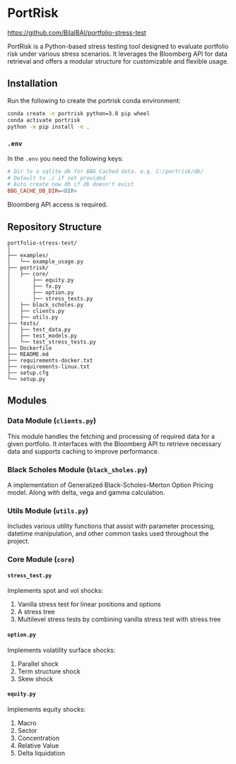 # PortRisk

https://github.com/BilalBAI/portfolio-stress-test

PortRisk is a Python-based stress testing tool designed to evaluate portfolio risk under various stress scenarios. It leverages the Bloomberg API for data retrieval and offers a modular structure for customizable and flexible usage.

## Installation

Run the following to create the portrisk conda environment:

```bash
conda create -n portrisk python=3.8 pip wheel
conda activate portrisk
python -m pip install -e .
```

### `.env`

In the `.env` you need the following keys:

```ini
# Dir to a sqlite db for BBG Cached data. e.g. C:/portrisk/db/ 
# Default to ./ if not provided
# Auto create new db if db doesn't exist
BBG_CACHE_DB_DIR=<DIR>
```

Bloomberg API access is required.


## Repository Structure

```
portfolio-stress-test/
│
├── examples/
│   └── example_usage.py
├── portrisk/
│   ├── core/
│       ├── equity.py
│       ├── fx.py
│       ├── option.py
│       ├── stress_tests.py
│   ├── black_scholes.py
│   ├── clients.py
│   ├── utils.py
├── tests/
│   ├── test_data.py
│   ├── test_models.py
│   └── test_stress_tests.py
├── Dockerfile
├── README.md
├── requirements-docker.txt
├── requirements-linux.txt
├── setup.cfg
└── setup.py
```

## Modules

### Data Module (`clients.py`)

This module handles the fetching and processing of required data for a given portfolio. It interfaces with the Bloomberg API to retrieve necessary data and supports caching to improve performance.

### Black Scholes Module (`black_sholes.py`)

A implementation of Generalized Black-Scholes-Merton Option Pricing model. Along with delta, vega and gamma calculation. 

### Utils Module (`utils.py`)

Includes various utility functions that assist with parameter processing, datetime manipulation, and other common tasks used throughout the project.

### Core Module (`core`)

#### `stress_test.py`
Implements spot and vol shocks: 
1. Vanilla stress test for linear positions and options
2. A stress tree
3. Multilevel stress tests by combining vanilla stress test with stress tree

#### `option.py`
Implements volatility surface shocks:
1. Parallel shock
2. Term structure shock
3. Skew shock

#### `equity.py`
Implements equity shocks:
1. Macro
2. Sector
3. Concentration
4. Relative Value
5. Delta liquidation